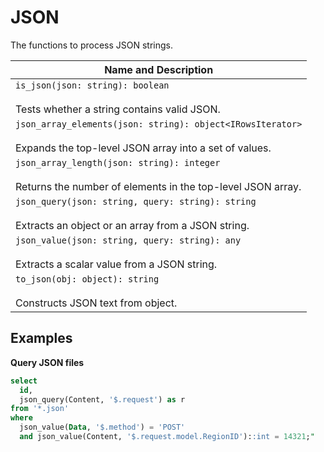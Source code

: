 # JSON

The functions to process JSON strings.

| Name and Description |
| --- |
| `is_json(json: string): boolean`<br /><br /> Tests whether a string contains valid JSON. |
| `json_array_elements(json: string): object<IRowsIterator>`<br /><br /> Expands the top-level JSON array into a set of values. |
| `json_array_length(json: string): integer`<br /><br /> Returns the number of elements in the top-level JSON array. |
| `json_query(json: string, query: string): string`<br /><br /> Extracts an object or an array from a JSON string. |
| `json_value(json: string, query: string): any`<br /><br /> Extracts a scalar value from a JSON string. |
| `to_json(obj: object): string`<br /><br /> Constructs JSON text from object. |

## Examples

**Query JSON files**

```sql
select
  id,
  json_query(Content, '$.request') as r
from '*.json'
where
  json_value(Data, '$.method') = 'POST'
  and json_value(Content, '$.request.model.RegionID')::int = 14321;"
```
